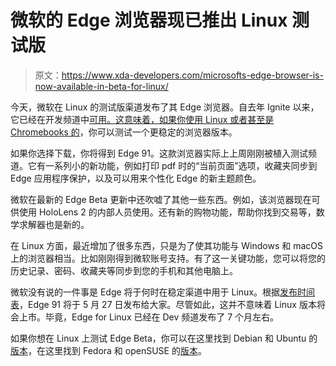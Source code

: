 # 微软的 Edge 浏览器现已推出 Linux 测试版

> 原文：<https://www.xda-developers.com/microsofts-edge-browser-is-now-available-in-beta-for-linux/>

今天，微软在 Linux 的测试版渠道发布了其 Edge 浏览器。自去年 Ignite 以来，它已经在开发频道中[可用。这意味着，如果你使用 Linux 或者甚至是 Chromebooks 的](https://www.xda-developers.com/microsoft-ignite-2020-edge-on-linux-windows-terminal-preview-1-4-wsl2-updates/)，你可以测试一个更稳定的浏览器版本。

如果你选择下载，你将得到 Edge 91。这款浏览器实际上上周刚刚被植入测试频道。它有一系列小的新功能，例如打印 pdf 时的“当前页面”选项，收藏夹同步到 Edge 应用程序保护，以及可以用来个性化 Edge 的新主题颜色。

微软在最新的 Edge Beta 更新中还吹嘘了其他一些东西。例如，该浏览器现在可供使用 HoloLens 2 的内部人员使用。还有新的购物功能，帮助你找到交易等，数学求解器也是新的。

在 Linux 方面，最近增加了很多东西，只是为了使其功能与 Windows 和 macOS 上的浏览器相当。比如刚刚得到微软账号支持。有了这一关键功能，您可以将您的历史记录、密码、收藏夹等同步到您的手机和其他电脑上。

微软没有说的一件事是 Edge 将于何时在稳定渠道中用于 Linux。根据[发布时间表](https://docs.microsoft.com/en-us/deployedge/microsoft-edge-release-schedule)，Edge 91 将于 5 月 27 日发布给大家。尽管如此，这并不意味着 Linux 版本将会上市。毕竟，Edge for Linux 已经在 Dev 频道发布了 7 个月左右。

如果你想在 Linux 上测试 Edge Beta，你可以在这里找到 Debian 和 Ubuntu 的[版本](https://www.microsoftedgeinsider.com/en-us/download/?platform=linux-deb)，在这里找到 Fedora 和 openSUSE 的[版本](https://www.microsoftedgeinsider.com/en-us/download/?platform=linux-rpm)。
